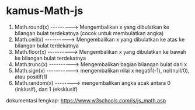 # kamus-Math-js

1. Math.round(x) ---------> Mengembalikan x yang dibulatkan ke bilangan bulat terdekatnya (cocok untuk membulatkan angka)
2. Math.ceil(x)  ----------> Mengembalikan x yang dibulatkan ke atas ke bilangan bulat terdekatnya
3. Math.floor(x) ----------> Mengembalikan x yang dibulatkan ke bawah ke bilangan bulat terdekatnya
4. Math.trunc(x) ----------> Mengembalikan bagian bilangan bulat dari x
5. Math.sign(x) -----------> mengembalikan nilai x negatif(-1), nol(null/0), atau positif(1)
6. Math.random(x) --------> mengembalikan angka acak antara 0 (inklusif), dan 1 (eksklusif)

dokumentasi lengkap: https://www.w3schools.com/js/js_math.asp

